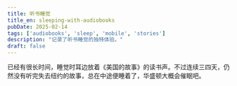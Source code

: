 ```yaml
---
title: 听书睡觉
title_en: sleeping-with-audiobooks
pubDate: 2025-02-14
tags: ['audiobooks', 'sleep', 'mobile', 'stories']
description: "记录了听书睡觉的独特体验。"
draft: false
---
```





已经有很长时间，睡觉时耳边放着《美国的故事》的读书声。不过连续三四天，仍然没有听完失去纽约的故事，总在中途便睡着了，华盛顿大概会催眠吧。